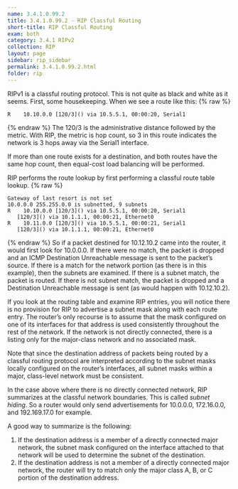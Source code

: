 ```yaml
---
name: 3.4.1.0.99.2
title: 3.4.1.0.99.2 - RIP Classful Routing
short-title: RIP Classful Routing
exam: both
category: 3.4.1 RIPv2
collection: RIP
layout: page
sidebar: rip_sidebar
permalink: 3.4.1.0.99.2.html
folder: rip
---
```

RIPv1 is a classful routing protocol. This is not quite as black and white as it seems. First, some housekeeping. When we see a route like this:
{% raw %}
```
R    10.10.0.0 [120/3]() via 10.5.5.1, 00:00:20, Serial1
```
{% endraw %}
The 120/3 is the administrative distance followed by the metric. With RIP, the metric is hop count, so 3 in this route indicates the network is 3 hops away via the Serial1 interface.

If more than one route exists for a destination, and both routes have the same hop count, then equal-cost load balancing will be performed.

RIP performs the route lookup by first performing a classful route table lookup.
{% raw %}
```
Gateway of last resort is not set
10.0.0.0 255.255.0.0 is subnetted, 9 subnets
R    10.10.0.0 [120/3]() via 10.5.5.1, 00:00:20, Serial1
   [120/3]() via 10.1.1.1, 00:00:21, Ethernet0
R    10.11.0.0 [120/3]() via 10.5.5.1, 00:00:21, Serial1
   [120/3]() via 10.1.1.1, 00:00:21, Ethernet0
```
{% endraw %}
So if a packet destined for 10.12.10.2 came into the router, it would first look for 10.0.0.0. If there were no match, the packet is dropped and an ICMP Destination Unreachable message is sent to the packet’s source. If there is a match for the network portion (as there is in this example), then the subnets are examined. If there is a subnet match, the packet is routed. If there is not subnet match, the packet is dropped and a Destination Unreachable message is sent (as would happen with 10.12.10.2).

If you look at the routing table and examine RIP entries, you will notice there is no provision for RIP to advertise a subnet mask along with each route entry. The router’s only recourse is to assume that the mask configured on one of its interfaces for that address is used consistently throughout the rest of the network.  If the network is not directly connected, there is a listing only for the major-class network and no associated mask.

Note that since the destination address of packets being routed by a classful routing protocol are interpreted according to the subnet masks locally configured on the router’s interfaces, all subnet masks within a major, class-level network must be consistent.

In the case above where there is no directly connected network, RIP summarizes at the classful network boundaries. This is called *subnet hiding*. So a router would only send advertisements for 10.0.0.0, 172.16.0.0, and 192.169.17.0 for example.

A good way to summarize is the following:
1. If the destination address is a member of a directly connected major network, the subnet mask configured on the interface attached to that network will be used to determine the subnet of the destination.
2. If the destination address is not a member of a directly connected major network, the router will try to match only the major class A, B, or C portion of the destination address.
